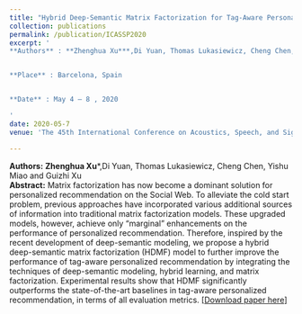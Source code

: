 ```yaml
---
title: "Hybrid Deep-Semantic Matrix Factorization for Tag-Aware Personalized Recommendation"
collection: publications
permalink: /publication/ICASSP2020
excerpt: '
**Authors** : **Zhenghua Xu***,Di Yuan, Thomas Lukasiewicz, Cheng Chen, Yishu Miao and Guizhi Xu.


**Place** : Barcelona, Spain


**Date** : May 4 – 8 , 2020

'
date: 2020-05-7
venue: 'The 45th International Conference on Acoustics, Speech, and Signal Processing (ICASSP), (CCF Rank B)'

---
```

**Authors:** **Zhenghua Xu***,Di Yuan, Thomas Lukasiewicz, Cheng Chen, Yishu Miao and Guizhi Xu  
**Abstract:** Matrix factorization has now become a dominant solution for
personalized recommendation on the Social Web. To alleviate
the cold start problem, previous approaches have incorporated
various additional sources of information into traditional matrix factorization models. These upgraded models, however,
achieve only “marginal” enhancements on the performance
of personalized recommendation. Therefore, inspired by the
recent development of deep-semantic modeling, we propose
a hybrid deep-semantic matrix factorization (HDMF) model
to further improve the performance of tag-aware personalized recommendation by integrating the techniques of deep-semantic modeling, hybrid learning, and matrix factorization.
Experimental results show that HDMF significantly outperforms the state-of-the-art baselines in tag-aware personalized
recommendation, in terms of all evaluation metrics.
[[Download paper here]](http://zhx-hebut.github.io/files/2020_ICASSP'20.pdf)

